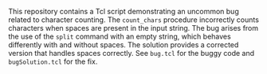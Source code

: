 This repository contains a Tcl script demonstrating an uncommon bug related to character counting. The `count_chars` procedure incorrectly counts characters when spaces are present in the input string. The bug arises from the use of the `split` command with an empty string, which behaves differently with and without spaces. The solution provides a corrected version that handles spaces correctly.  See `bug.tcl` for the buggy code and `bugSolution.tcl` for the fix.